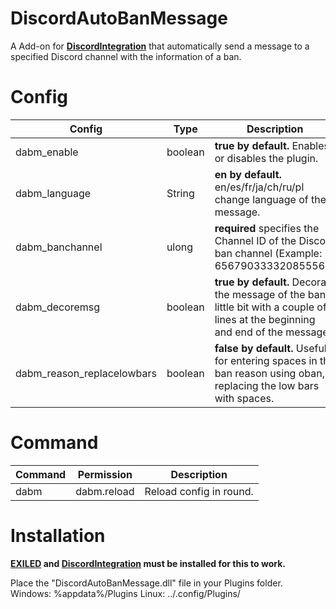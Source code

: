 # DiscordAutoBanMessage

A Add-on for **[DiscordIntegration](https://github.com/galaxy119/DiscordIntegration)** that automatically send a message to a specified Discord channel with the information of a ban.

# Config
| Config | Type | Description |
| ------ | ------ | ------ |
| dabm_enable | boolean | **true by default.** Enables or disables the plugin. |
| dabm_language | String | **en by default.** en/es/fr/ja/ch/ru/pl change language of the message. |
| dabm_banchannel | ulong | **required** specifies the Channel ID of the Discord ban channel (Example: 656790333320855562) |
| dabm_decoremsg | boolean | **true by default.** Decorate the message of the ban a little bit with a couple of lines at the beginning and end of the message. |
| dabm_reason_replacelowbars | boolean | **false by default.** Useful for entering spaces in the ban reason using oban, replacing the low bars with spaces. |

# Command
| Command | Permission | Description |
| ------ | ------ | ------ |
| dabm | dabm.reload | Reload config in round. |

# Installation

**[EXILED](https://github.com/galaxy119/EXILED) and [DiscordIntegration](https://github.com/galaxy119/DiscordIntegration) must be installed for this to work.**

Place the "DiscordAutoBanMessage.dll" file in your Plugins folder.
Windows: %appdata%/Plugins
Linux: ../.config/Plugins/

